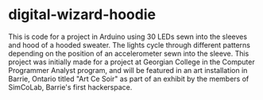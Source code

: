 digital-wizard-hoodie
=====================

This is code for a project in Arduino using 30 LEDs sewn into the sleeves and hood of a hooded sweater. The lights cycle through different patterns depending on the position of an accelerometer sewn into the sleeve. This project was initially made for a project at Georgian College in the Computer Programmer Analyst program, and will be featured in an art installation in Barrie, Ontario titled "Art Ce Soir" as part of an exhibit by the members of SimCoLab, Barrie's first hackerspace.
